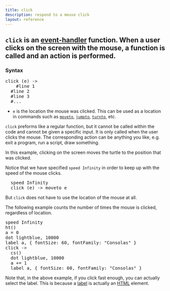 ```yaml
---
title: click
description: respond to a mouse click 
layout: reference
---
```


<!-- size of canvas - e.g. width=249 height=99  -->
<code>click</code> is an [event-handler](event.html) function. When a user clicks on the screen with the mouse, a function is called and an action is performed.
---

### Syntax

<pre class="examp">
click (<span data-dfn="position">e</span>) -> 
  <span data-dfnright="code to run">  #line 1
  #line 2
  #line 3
  #...</span>
</pre>

* `e` is the location the mouse was clicked. This can be used as a location in commands such as [`moveto`](moveto.html), [`jumpto`](jumpto.html), [`turnto`](turnto.html), etc.

`click` preforms like a regular function, but it cannot be called within the code and cannot be given a specific input. It is only called when the user clicks the mouse. The corresponding action can be anything you like, e.g. exit a program, run a script, draw something. 

<!-- blurb about functions  -->
In this example, clicking on the screen moves the turtle to the position that was clicked.

Notice that we have specified `speed Infinity` in order to keep up with the speed of the mouse clicks.  

<pre class="examp">
  speed Infinity
  click <span data-dfn="function">(e)</span> -> moveto e
</pre>

<!-- why doesn't it like it if I keep move etc. on next row -->
<script type="figure">
label "Click anywhere on the cavas to try the code out", 'top'
speed Infinity
click (e) -> moveto e
</script>

But `click` does not have to use the location of the mouse at all. 

The following example counts the number of times the mouse is clicked, regardless of location. 

<pre class="examp">
speed Infinity
ht()
a = 0
dot lightblue, 10000
label a, { fontSize: 60, fontFamily: "Consolas" }
click ->
  cs()
  dot lightblue, 10000
  a += 1
  label a, { fontSize: 60, fontFamily: "Consolas" }
</pre>

<script type="figure">
speed Infinity
ht()
a = 0
dot lightblue, 10000
label a, { fontSize: 60, fontFamily: "Consolas" }
click ->
  cs()
  dot lightblue, 10000
  a += 1
  label a, { fontSize: 60, fontFamily: "Consolas" }
</script>

Note that, in the above example, if you click fast enough, you can actually select the label. This is because a [label](label.html) is actually an [HTML](http://www.w3schools.com/html/default.asp) element. 

<!-- another example, see: http://activity.pencilcode.net/home/worksheet/clickmove.html -->

<!-- blurb about naming functions   -->
